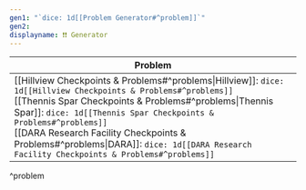 ```yaml
---
gen1: "`dice: 1d[[Problem Generator#^problem]]`"
gen2: 
displayname: ❗❗ Generator
---
```


| Problem |
| ---- |
| [[Hillview Checkpoints & Problems#^problems\|Hillview]]: `dice: 1d[[Hillview Checkpoints & Problems#^problems]]`<br>[[Thennis Spar Checkpoints & Problems#^problems\|Thennis Spar]]: `dice: 1d[[Thennis Spar Checkpoints & Problems#^problems]]`<br>[[DARA Research Facility Checkpoints & Problems#^problems\|DARA]]: `dice: 1d[[DARA Research Facility Checkpoints & Problems#^problems]]`  |
^problem
